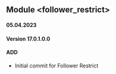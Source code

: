 ## Module <follower_restrict>

#### 05.04.2023
#### Version 17.0.1.0.0
#### ADD

- Initial commit for Follower Restrict
